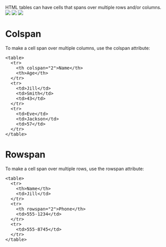 HTML tables can have cells that spans over multiple rows and/or columns.
<br>
<img src="https://i.imgur.com/rRou4yJ.png">
<img src="https://i.imgur.com/YyF57FP.png">
<img src="https://i.imgur.com/jZChc5H.png">
<h1>Colspan</h1>
To make a cell span over multiple columns, use the colspan attribute:
<pre>
&lt;table&gt;
  &lt;tr&gt;
    &lt;th colspan="2"&gt;Name&lt;/th&gt;
    &lt;th&gt;Age&lt;/th&gt;
  &lt;/tr&gt;
  &lt;tr&gt;
    &lt;td&gt;Jill&lt;/td&gt;
    &lt;td&gt;Smith&lt;/td&gt;
    &lt;td&gt;43&lt;/td&gt;
  &lt;/tr&gt;
  &lt;tr&gt;
    &lt;td&gt;Eve&lt;/td&gt;
    &lt;td&gt;Jackson&lt;/td&gt;
    &lt;td&gt;57&lt;/td&gt;
  &lt;/tr&gt;
&lt;/table&gt;
</pre>
<h1>Rowspan</h1>
To make a cell span over multiple rows, use the rowspan attribute:
<pre>
&lt;table&gt;
  &lt;tr&gt;
    &lt;th&gt;Name&lt;/th&gt;
    &lt;td&gt;Jill&lt;/td&gt;
  &lt;/tr&gt;
  &lt;tr&gt;
    &lt;th rowspan="2"&gt;Phone&lt;/th&gt;
    &lt;td&gt;555-1234&lt;/td&gt;
  &lt;/tr&gt;
  &lt;tr&gt;
    &lt;td&gt;555-8745&lt;/td&gt;
  &lt;/tr&gt;
&lt;/table&gt;
</pre>

